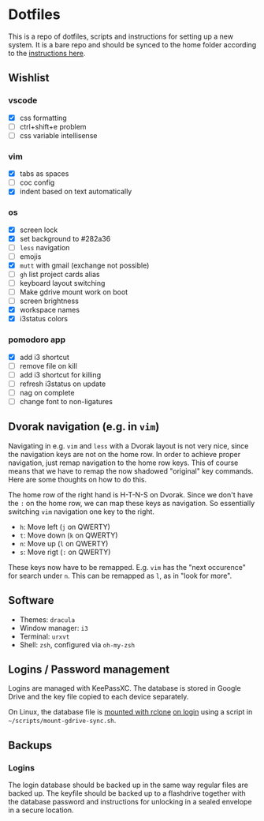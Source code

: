 # Dotfiles

This is a repo of dotfiles, scripts and instructions for setting up a new system. It is a bare repo and should be synced to the home folder according to the [instructions here](https://www.atlassian.com/git/tutorials/dotfiles).

## Wishlist

### vscode 

- [x] css formatting
- [ ] ctrl+shift+e problem
- [ ] css variable intellisense

### vim

- [x] tabs as spaces
- [ ] coc config
- [x] indent based on text automatically

### os

- [x] screen lock
- [x] set background to #282a36
- [ ] `less` navigation
- [ ] emojis
- [x] `mutt` with gmail (exchange not possible)
- [ ] `gh` list project cards alias
- [ ] keyboard layout switching
- [ ] Make gdrive mount work on boot
- [ ] screen brightness
- [x] workspace names
- [x] i3status colors

### pomodoro app

- [x] add i3 shortcut
- [ ] remove file on kill
- [ ] add i3 shortcut for killing
- [ ] refresh i3status on update
- [ ] nag on complete
- [ ] change font to non-ligatures

## Dvorak navigation (e.g. in `vim`)

Navigating in e.g. `vim` and `less` with a Dvorak layout is not very nice, since the navigation keys are not on the home row. In order to achieve proper navigation, just remap navigation to the home row keys. This of course means that we have to remap the now shadowed "original" key commands. Here are some thoughts on how to do this.

The home row of the right hand is H-T-N-S on Dvorak. Since we don't have the `:` on the home row, we can map these keys as navigation. So essentially switching `vim` navigation one key to the right.

- `h`: Move left (`j` on QWERTY)
- `t`: Move down (`k` on QWERTY)
- `n`: Move up   (`l` on QWERTY)
- `s`: Move rigt (`:` on QWERTY)

These keys now have to be remapped. E.g. `vim` has the "next occurence" for search under `n`. This can be remapped as `l`, as in "look for more".

## Software

- Themes: `dracula`
- Window manager: `i3`
- Terminal: `urxvt`
- Shell: `zsh`, configured via `oh-my-zsh`

## Logins / Password management

Logins are managed with KeePassXC. The database is stored in Google Drive and the key file copied to each device separately.

On Linux, the database file is [mounted with rclone](https://rclone.org/commands/rclone_mount/) [on login](https://devsrealm.com/cloud-computing/ubuntu/mounting-and-unmounting-cloud-storage-with-rclone-in-linux/) using a script in `~/scripts/mount-gdrive-sync.sh`. 

## Backups

### Logins

The login database should be backed up in the same way regular files are backed up. The keyfile should be backed up to a flashdrive together with the database password and instructions for unlocking in a sealed envelope in a secure location. 



